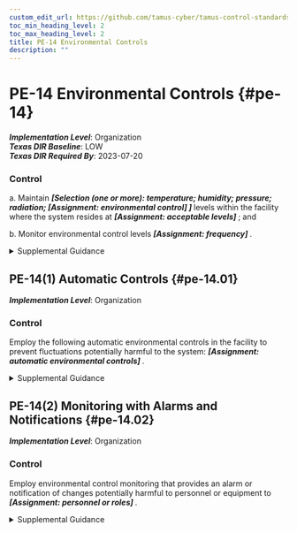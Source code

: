 ```yaml
---
custom_edit_url: https://github.com/tamus-cyber/tamus-control-standards/tree/main/content/tamus.edu/TAMUS_profile.xml
toc_min_heading_level: 2
toc_max_heading_level: 2
title: PE-14 Environmental Controls
description: ""
---
```


# PE-14 Environmental Controls {#pe-14}

_**Implementation Level**_: Organization\
_**Texas DIR Baseline**_: LOW\
_**Texas DIR Required By**_: 2023-07-20

### Control

a. Maintain <strong title="pe-14_odp.01"> <em>[Selection (one or more): temperature; humidity; pressure; radiation; <strong title="pe-14_odp.02"> <em>[Assignment: environmental control]</em> </strong> ]</em> </strong> levels within the facility where the system resides at <strong title="pe-14_odp.03"> <em>[Assignment: acceptable levels]</em> </strong> ; and

b. Monitor environmental control levels <strong title="pe-14_odp.04"> <em>[Assignment: frequency]</em> </strong>.

<details>
  <summary>Supplemental Guidance</summary>

The provision of environmental controls applies primarily to organizational facilities that contain concentrations of system resources (e.g., data centers, mainframe computer rooms, and server rooms). Insufficient environmental controls, especially in very harsh environments, can have a significant adverse impact on the availability of systems and system components that are needed to support organizational mission and business functions.

</details>

## PE-14(1) Automatic Controls {#pe-14.01}

_**Implementation Level**_: Organization

### Control

Employ the following automatic environmental controls in the facility to prevent fluctuations potentially harmful to the system: <strong title="pe-14.01_odp"> <em>[Assignment: automatic environmental controls]</em> </strong>.

<details>
  <summary>Supplemental Guidance</summary>

The implementation of automatic environmental controls provides an immediate response to environmental conditions that can damage, degrade, or destroy organizational systems or systems components.

</details>

## PE-14(2) Monitoring with Alarms and Notifications {#pe-14.02}

_**Implementation Level**_: Organization

### Control

Employ environmental control monitoring that provides an alarm or notification of changes potentially harmful to personnel or equipment to <strong title="pe-14.02_odp"> <em>[Assignment: personnel or roles]</em> </strong>.

<details>
  <summary>Supplemental Guidance</summary>

The alarm or notification may be an audible alarm or a visual message in real time to personnel or roles defined by the organization. Such alarms and notifications can help minimize harm to individuals and damage to organizational assets by facilitating a timely incident response.

</details>

